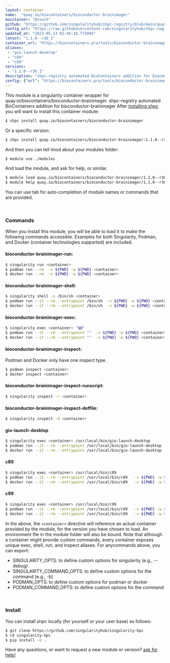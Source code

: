 ```yaml
---
layout: container
name:  "quay.io/biocontainers/bioconductor-brainimager"
maintainer: "@vsoch"
github: "https://github.com/singularityhub/shpc-registry/blob/main/quay.io/biocontainers/bioconductor-brainimager/container.yaml"
config_url: "https://raw.githubusercontent.com/singularityhub/shpc-registry/main/quay.io/biocontainers/bioconductor-brainimager/container.yaml"
updated_at: "2023-05-13 02:46:18.773845"
latest: "1.1.0--r36_1"
container_url: "https://biocontainers.pro/tools/bioconductor-brainimager"
aliases:
 - "gio-launch-desktop"
 - "c89"
 - "c99"
versions:
 - "1.1.0--r36_1"
description: "shpc-registry automated BioContainers addition for bioconductor-brainimager"
config: {"url": "https://biocontainers.pro/tools/bioconductor-brainimager", "maintainer": "@vsoch", "description": "shpc-registry automated BioContainers addition for bioconductor-brainimager", "latest": {"1.1.0--r36_1": "sha256:f49eb126ecf413e68ff6e0f75e4a5912275060fff41d57424a12f1c8d5d38a30"}, "tags": {"1.1.0--r36_1": "sha256:f49eb126ecf413e68ff6e0f75e4a5912275060fff41d57424a12f1c8d5d38a30"}, "docker": "quay.io/biocontainers/bioconductor-brainimager", "aliases": {"gio-launch-desktop": "/usr/local/bin/gio-launch-desktop", "c89": "/usr/local/bin/c89", "c99": "/usr/local/bin/c99"}}
---
```


This module is a singularity container wrapper for quay.io/biocontainers/bioconductor-brainimager.
shpc-registry automated BioContainers addition for bioconductor-brainimager
After [installing shpc](#install) you will want to install this container module:


```bash
$ shpc install quay.io/biocontainers/bioconductor-brainimager
```

Or a specific version:

```bash
$ shpc install quay.io/biocontainers/bioconductor-brainimager:1.1.0--r36_1
```

And then you can tell lmod about your modules folder:

```bash
$ module use ./modules
```

And load the module, and ask for help, or similar.

```bash
$ module load quay.io/biocontainers/bioconductor-brainimager/1.1.0--r36_1
$ module help quay.io/biocontainers/bioconductor-brainimager/1.1.0--r36_1
```

You can use tab for auto-completion of module names or commands that are provided.

<br>

### Commands

When you install this module, you will be able to load it to make the following commands accessible.
Examples for both Singularity, Podman, and Docker (container technologies supported) are included.

#### bioconductor-brainimager-run:

```bash
$ singularity run <container>
$ podman run --rm  -v ${PWD} -w ${PWD} <container>
$ docker run --rm  -v ${PWD} -w ${PWD} <container>
```

#### bioconductor-brainimager-shell:

```bash
$ singularity shell -s /bin/sh <container>
$ podman run --it --rm --entrypoint /bin/sh  -v ${PWD} -w ${PWD} <container>
$ docker run --it --rm --entrypoint /bin/sh  -v ${PWD} -w ${PWD} <container>
```

#### bioconductor-brainimager-exec:

```bash
$ singularity exec <container> "$@"
$ podman run --it --rm --entrypoint ""  -v ${PWD} -w ${PWD} <container> "$@"
$ docker run --it --rm --entrypoint ""  -v ${PWD} -w ${PWD} <container> "$@"
```

#### bioconductor-brainimager-inspect:

Podman and Docker only have one inspect type.

```bash
$ podman inspect <container>
$ docker inspect <container>
```

#### bioconductor-brainimager-inspect-runscript:

```bash
$ singularity inspect -r <container>
```

#### bioconductor-brainimager-inspect-deffile:

```bash
$ singularity inspect -d <container>
```


#### gio-launch-desktop

```bash
$ singularity exec <container> /usr/local/bin/gio-launch-desktop
$ podman run --it --rm --entrypoint /usr/local/bin/gio-launch-desktop   -v ${PWD} -w ${PWD} <container> -c " $@"
$ docker run --it --rm --entrypoint /usr/local/bin/gio-launch-desktop   -v ${PWD} -w ${PWD} <container> -c " $@"
```


#### c89

```bash
$ singularity exec <container> /usr/local/bin/c89
$ podman run --it --rm --entrypoint /usr/local/bin/c89   -v ${PWD} -w ${PWD} <container> -c " $@"
$ docker run --it --rm --entrypoint /usr/local/bin/c89   -v ${PWD} -w ${PWD} <container> -c " $@"
```


#### c99

```bash
$ singularity exec <container> /usr/local/bin/c99
$ podman run --it --rm --entrypoint /usr/local/bin/c99   -v ${PWD} -w ${PWD} <container> -c " $@"
$ docker run --it --rm --entrypoint /usr/local/bin/c99   -v ${PWD} -w ${PWD} <container> -c " $@"
```



In the above, the `<container>` directive will reference an actual container provided
by the module, for the version you have chosen to load. An environment file in the
module folder will also be bound. Note that although a container
might provide custom commands, every container exposes unique exec, shell, run, and
inspect aliases. For anycommands above, you can export:

 - SINGULARITY_OPTS: to define custom options for singularity (e.g., --debug)
 - SINGULARITY_COMMAND_OPTS: to define custom options for the command (e.g., -b)
 - PODMAN_OPTS: to define custom options for podman or docker
 - PODMAN_COMMAND_OPTS: to define custom options for the command

<br>

### Install

You can install shpc locally (for yourself or your user base) as follows:

```bash
$ git clone https://github.com/singularityhub/singularity-hpc
$ cd singularity-hpc
$ pip install -e .
```

Have any questions, or want to request a new module or version? [ask for help!](https://github.com/singularityhub/singularity-hpc/issues)